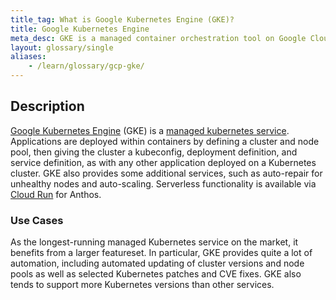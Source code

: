 ```yaml
---
title_tag: What is Google Kubernetes Engine (GKE)?
title: Google Kubernetes Engine
meta_desc: GKE is a managed container orchestration tool on Google Cloud that allows for the deployment and automated management of containerized applications.
layout: glossary/single
aliases:
    - /learn/glossary/gcp-gke/
---
```


## Description

[Google Kubernetes Engine](https://cloud.google.com/kubernetes-engine) (GKE) is a [managed kubernetes service](/tutorials/glossary/managed-kubernetes/). Applications are deployed within containers by defining a cluster and node pool, then giving the cluster a kubeconfig, deployment definition, and service definition, as with any other application deployed on a Kubernetes cluster. GKE also provides some additional services, such as auto-repair for unhealthy nodes and auto-scaling. Serverless functionality is available via [Cloud Run](https://cloud.google.com/run) for Anthos.

### Use Cases

As the longest-running managed Kubernetes service on the market, it benefits from a larger featureset. In particular, GKE provides quite a lot of automation, including automated updating of cluster versions and node pools as well as selected Kubernetes patches and CVE fixes. GKE also tends to support more Kubernetes versions than other services.
